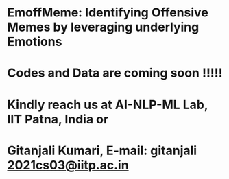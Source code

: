# EmoffMeme: Identifying Offensive Memes by leveraging underlying Emotions 
# Codes and Data are coming soon !!!!!
# Kindly reach us at AI-NLP-ML Lab, IIT Patna, India  or 
# Gitanjali Kumari, E-mail: gitanjali 2021cs03@iitp.ac.in
